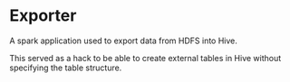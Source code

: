 # Exporter

A spark application used to export data from HDFS into Hive.

This served as a hack to be able to create external tables in Hive without specifying the table structure.